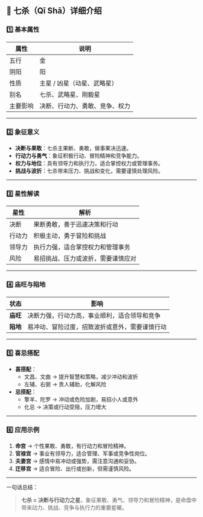 ## 🌟 七杀（Qī Shā）详细介绍

### 1️⃣ 基本属性

| 属性     | 说明                           |
| -------- | ------------------------------ |
| 五行     | 金                             |
| 阴阳     | 阳                             |
| 性质     | 主星 / 凶星（动星、武略星）    |
| 别名     | 七杀、武略星、刚毅星           |
| 主要影响 | 决断、行动力、勇敢、竞争、权力 |

------

### 2️⃣ 象征意义

- **决断与果敢**：七杀主果断、勇敢，做事果决迅速。
- **行动力与勇气**：象征积极行动、冒险精神和竞争能力。
- **权力与地位**：具有领导力和执行力，适合掌控权力或管理事务。
- **挑战与波折**：七杀带来压力、挑战和变化，需要谨慎处理风险。

------

### 3️⃣ 星性解读

| 星性   | 解析                               |
| ------ | ---------------------------------- |
| 决断   | 果断勇敢，善于迅速决策和行动       |
| 行动力 | 积极主动，勇于冒险和挑战           |
| 领导力 | 执行力强，适合掌控权力和管理事务   |
| 风险   | 易招挑战、压力或波折，需要谨慎应对 |

------

### 4️⃣ 庙旺与陷地

| 状态     | 影响                                           |
| -------- | ---------------------------------------------- |
| **庙旺** | 决断力强，行动力高，事业顺利，适合领导和竞争   |
| **陷地** | 易冲动、冒险过度，招致波折或意外，需要谨慎行动 |

------

### 5️⃣ 喜忌搭配

- **喜搭配**：
  - 文昌、文曲 → 提升智慧和策略，减少冲动和波折
  - 左辅、右弼 → 贵人辅助，化解风险
- **忌搭配**：
  - 擎羊、陀罗 → 冲动或危险加剧，易招小人或意外
  - 化忌 → 决策或行动受阻，压力增大

------

### 6️⃣ 应用示例

1. **命宫** → 个性果敢、勇敢，有行动力和冒险精神。
2. **官禄宫** → 事业有领导力，适合管理、军事或竞争性岗位。
3. **夫妻宫** → 感情中易冲动或强势，需注意沟通和妥协。
4. **迁移宫** → 适合冒险、出行或创新，但需谨慎风险。

------

一句话总结：

> **七杀 = 决断与行动力之星**，象征果敢、勇气、领导力和冒险精神，是命盘中带来动力、挑战、竞争与执行力的重要星曜。